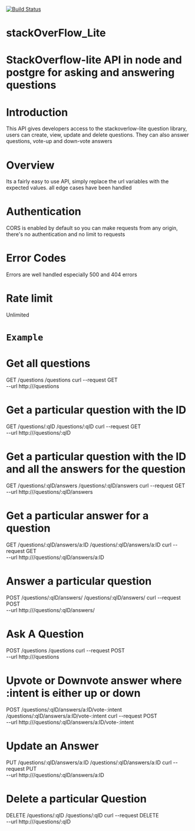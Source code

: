 [![Build Status](https://travis-ci.com/wrightkhlebisol/stackOverFlow_Lite.svg?branch=master)](https://travis-ci.com/wrightkhlebisol/stackOverFlow_Lite)
# stackOverFlow_Lite 

# StackOverflow-lite API in node and postgre for asking and answering questions

# Introduction
This API gives developers access to the stackoverlow-lite question library, users can create, view, update and delete questions. They can also answer questions, vote-up and down-vote answers

# Overview
Its a fairly easy to use API, simply replace the url variables with the expected values. all edge cases have been handled

# Authentication
CORS is enabled by default so you can make requests from any origin, there's no authentication and no limit to requests

# Error Codes
Errors are well handled especially 500 and 404 errors

# Rate limit
Unlimited

# ```Example```

# Get all questions
GET /questions
/questions
curl --request GET \
  --url http:///questions

# Get a particular question with the ID
GET /questions/:qID
/questions/:qID
curl --request GET \
  --url http:///questions/:qID
  

# Get a particular question with the ID and all the answers for the question
GET /questions/:qID/answers
/questions/:qID/answers
curl --request GET \
  --url http:///questions/:qID/answers
  
# Get a particular answer for a question
GET /questions/:qID/answers/a:ID
/questions/:qID/answers/a:ID
curl --request GET \
  --url http:///questions/:qID/answers/a:ID
  
# Answer a particular question
POST /questions/:qID/answers/
/questions/:qID/answers/
curl --request POST \
  --url http:///questions/:qID/answers/
  
# Ask A Question
POST /questions
/questions
curl --request POST \
  --url http:///questions
  
# Upvote or Downvote answer where :intent is either up or down
POST /questions/:qID/answers/a:ID/vote-:intent
/questions/:qID/answers/a:ID/vote-:intent
curl --request POST \
  --url http:///questions/:qID/answers/a:ID/vote-:intent
  
# Update an Answer
PUT /questions/:qID/answers/a:ID
/questions/:qID/answers/a:ID
curl --request PUT \
  --url http:///questions/:qID/answers/a:ID
  
# Delete a particular Question
DELETE /questions/:qID
/questions/:qID
curl --request DELETE \
  --url http:///questions/:qID


